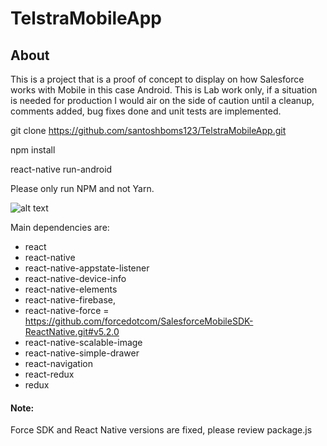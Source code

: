 # TelstraMobileApp

## About
This is a project that is a proof of concept to display on how Salesforce works with Mobile in this case Android. This is Lab work only, if a situation is needed for production I would air on the side of caution until a cleanup, comments added, bug fixes done and unit tests are implemented.

git clone https://github.com/santoshboms123/TelstraMobileApp.git

npm install

react-native run-android

Please only run NPM and not Yarn.

![alt text](https://github.com/santoshboms123/TelstraMobileApp/blob/master/design.png)

Main dependencies are:

* react
* react-native 
* react-native-appstate-listener 
* react-native-device-info 
* react-native-elements 
* react-native-firebase, 
* react-native-force = https://github.com/forcedotcom/SalesforceMobileSDK-ReactNative.git#v5.2.0
* react-native-scalable-image 
* react-native-simple-drawer 
* react-navigation 
* react-redux 
* redux

#### Note: ####

Force SDK and React Native versions are fixed, please review package.js